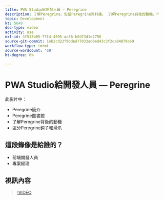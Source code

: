 ```yaml
---
title: PWA Studio給開發人員 — Peregrine
description: 了解Peregrine，包括Peregrine資料庫​。 了解Peregrine背後的​動機，Peregrine鈎子和滑爪之間的差異。
topic: Development
kt: 5649
doc-type: video
activity: use
exl-id: 3f513b05-77f4-4695-ac36-b0d73d1e2750
source-git-commit: 1eb2cd22f9bded77032ad0ed43c3f2ca84879a69
workflow-type: tm+mt
source-wordcount: '60'
ht-degree: 0%

---
```


# PWA Studio給開發人員 — Peregrine

此影片中：

- Peregrine簡介
- Peregrine圖書&#x200B;館
- 了解Peregrine背後的動&#x200B;機
- 區分Peregrine鈎子和滑爪

## 這段錄像是給誰的？

- 前端開發人員
- 專案經理

## 視訊內容

>[!VIDEO](https://video.tv.adobe.com/v/35720?quality=12&learn=on)
